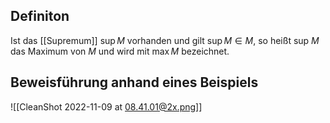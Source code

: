 ## Definiton

Ist das [[Supremum]] $\sup M$ vorhanden und gilt $\sup M \in M$, so heißt sup $M$ das Maximum von $M$ und wird mit $\max M$ bezeichnet.

## Beweisführung anhand eines Beispiels

![[CleanShot 2022-11-09 at 08.41.01@2x.png]]
